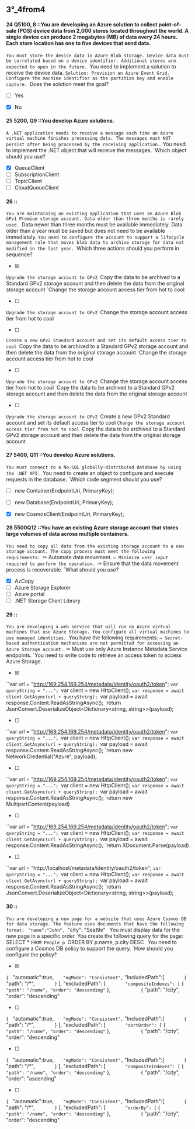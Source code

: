 
##   3°_4from4


#### 24  Q5100, 8 ::You are developing an Azure solution to collect point-of-sale (POS) device data from 2,000 stores located throughout the world. A single device can produce 2 megabytes (MB) of data every 24 hours. Each store location has one to five devices that send data.
`You must store the device data in Azure Blob storage. Device data must be correlated based on a device identifier. Additional stores are expected to open in the future.
`You need to implement a solution to receive the device data.
`Solution: Provision an Azure Event Grid. Configure the machine identifier as the partition key and enable capture.
`Does the solution meet the goal?

- [ ] Yes
- [x] No


#### 25  5200, Q9 ::You develop Azure solutions.
`A .NET application needs to receive a message each time an Azure virtual machine finishes processing data. The messages must NOT persist after being processed by the receiving application.
`You need to implement the .NET object that will receive the messages.
`Which object should you use?

- [x] QueueClient
- [ ] SubscriptionClient
- [ ] TopicClient
- [ ] CloudQueueClient

#### 26 ::
`You are maintaining an existing application that uses an Azure Blob GPv1 Premium storage account. Data older than three months is rarely used.
`Data newer than three months must be available immediately. Data older than a year must be saved but does not need to be available immediately.
`You need to configure the account to support a lifecycle management rule that moves blob data to archive storage for data not modified in the last year.
`Which three actions should you perform in sequence?

- [x] 
`Upgrade the storage account to GPv2
`Copy the data to be archived to a Standard GPv2 storage account and then delete the data from the original storage account
`Change the storage account access tier from hot to cool

- [ ] 
`Upgrade the storage account to GPv2
`Change the storage account access tier from hot to cool


- [ ] 
`Create a new GPv2 Standard account and set its default access tier to cool
`Copy the data to be archived to a Standard GPv2 storage account and then delete the data from the original storage account
`Change the storage account access tier from hot to cool
 
- [ ] 
`Upgrade the storage account to GPv2
`Change the storage account access tier from hot to cool
`Copy the data to be archived to a Standard GPv2 storage account and then delete the data from the original storage account
 
- [ ] 
`Upgrade the storage account to GPv2
`Create a new GPv2 Standard account and set its default access tier to cool
`Change the storage account access tier from hot to cool
`Copy the data to be archived to a Standard GPv2 storage account and then delete the data from the original storage account

#### 27  5400, Q11 ::You develop Azure solutions.
`You must connect to a No-SQL globally-distributed database by using the .NET API.
`You need to create an object to configure and execute requests in the database.
`Which code segment should you use?

- [ ] new Container(EndpointUri, PrimaryKey);
- [ ] new Database(EndpointUri, PrimaryKey);
- [x] new CosmosClient(EndpointUri, PrimaryKey);




#### 28  5500Q12 ::You have an existing Azure storage account that stores large volumes of data across multiple containers.
`You need to copy all data from the existing storage account to a new storage account. The copy process must meet the following requirements:
`✑ Automate data movement.
`✑ Minimize user input required to perform the operation.
`✑ Ensure that the data movement process is recoverable.
`What should you use?

- [x] AzCopy
- [ ] Azure Storage Explorer
- [ ] Azure portal
- [ ] .NET Storage Client Library

#### 29 ::
`You are developing a web service that will run on Azure virtual machines that use Azure Storage. You configure all virtual machines to use managed identities.
`You have the following requirements:
`✑ Secret-based authentication mechanisms are not permitted for accessing an Azure Storage account.
`✑ Must use only Azure Instance Metadata Service endpoints.
`You need to write code to retrieve an access token to access Azure Storage. 

- [x]
``var url = "http://169.254.169.254/metadata/identity/oauth2/token";
`var queryString = "...";
`var client = new HttpClient();
`var response = await client.GetAsync(url + queryString);
`var payload = await response.Content.ReadAsStringAsync(); 
`return JsonConvert.DeserializeObject<Dictionary<string, string>>(payload);  


- [ ]
``var url = "http://169.254.169.254/metadata/identity/oauth2/token";
`var queryString = "...";
`var client = new HttpClient();
`var response = await client.GetAsync(url + queryString);
`var payload = await response.Content.ReadAsStringAsync(); 
`return new NetworkCredential("Azure", payload);


- [ ]
``var url = "http://169.254.169.254/metadata/identity/oauth2/token";
`var queryString = "...";
`var client = new HttpClient();
`var response = await client.GetAsync(url + queryString);
`var payload = await response.Content.ReadAsStringAsync(); 
`return new MultipartContent(payload)


- [ ]
``var url = "http://169.254.169.254/metadata/identity/oauth2/token";
`var queryString = "...";
`var client = new HttpClient();
`var response = await client.GetAsync(url + queryString);
`var payload = await response.Content.ReadAsStringAsync(); 
`return XDocument.Parse(payload)

- [ ]
``var url = "http://localhost/metadata/identity/oauth2/token";
`var queryString = "...";
`var client = new HttpClient();
`var response = await client.GetAsync(url + queryString);
`var payload = await response.Content.ReadAsStringAsync(); 
`return JsonConvert.DeserializeObject<Dictionary<string, string>>(payload);  

#### 30 ::
`You are developing a new page for a website that uses Azure Cosmos DB for data storage. The feature uses documents that have the following format:
`
`"name":"John",
`"city": "Seattle"
`
`You must display data for the new page in a specific order. You create the following query for the page:
`
`SELECT *
`FROM People p
`ORDER BY p.name, p.city DESC
`
`You need to configure a Cosmos DB policy to support the query.
`How should you configure the policy?

- [x]
`{
`    "automatic":true, 
`    "ngMode": "Consistent",
`    "IncludedPath":[
`        {
`            "path": "/*",
`        }
`    ], "excludedPath": [
`        "compositeIndexes": [
`            {
`                "path": "/name", "order": "descending"
`            },
`            {
`                "path": "/city", "order": "descending"
            
- [ ]
`{
`    "automatic":true, 
`    "ngMode": "Consistent",
`    "IncludedPath":[
`        {
`            "path": "/*",
`        }
`    ], "excludedPath": [
`        "sortOrder": [
`            {
`                "path": "/name", "order": "descending"
`            },
`            {
`                "path": "/city", "order": "descending"


- [ ]
`{
`    "automatic":true, 
`    "ngMode": "Consistent",
`    "IncludedPath":[
`        {
`            "path": "/*",
`        }
`    ], "excludedPath": [
`        "compositeIndexes": [
`            {
`                "path": "/name", "order": "descending"
`            },
`            {
`                "path": "/city", "order": "ascending"
            
- [ ]
`{
`    "automatic":true, 
`    "ngMode": "Consistent",
`    "IncludedPath":[
`        {
`            "path": "/*",
`        }
`    ], "excludedPath": [
`        "orderBy": [
`            {
`                "path": "/name", "order": "descending"
`            },
`            {
`                "path": "/city", "order": "descending"

